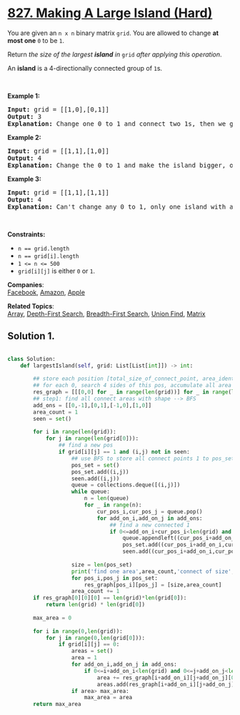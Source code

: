 # [827. Making A Large Island (Hard)](https://leetcode.com/problems/making-a-large-island/)

<p>You are given an <code>n x n</code> binary matrix <code>grid</code>. You are allowed to change <strong>at most one</strong> <code>0</code> to be <code>1</code>.</p>

<p>Return <em>the size of the largest <strong>island</strong> in</em> <code>grid</code> <em>after applying this operation</em>.</p>

<p>An <strong>island</strong> is a 4-directionally connected group of <code>1</code>s.</p>

<p>&nbsp;</p>
<p><strong>Example 1:</strong></p>

<pre><strong>Input:</strong> grid = [[1,0],[0,1]]
<strong>Output:</strong> 3
<strong>Explanation:</strong> Change one 0 to 1 and connect two 1s, then we get an island with area = 3.
</pre>

<p><strong>Example 2:</strong></p>

<pre><strong>Input:</strong> grid = [[1,1],[1,0]]
<strong>Output:</strong> 4
<strong>Explanation: </strong>Change the 0 to 1 and make the island bigger, only one island with area = 4.</pre>

<p><strong>Example 3:</strong></p>

<pre><strong>Input:</strong> grid = [[1,1],[1,1]]
<strong>Output:</strong> 4
<strong>Explanation:</strong> Can't change any 0 to 1, only one island with area = 4.
</pre>

<p>&nbsp;</p>
<p><strong>Constraints:</strong></p>

<ul>
	<li><code>n == grid.length</code></li>
	<li><code>n == grid[i].length</code></li>
	<li><code>1 &lt;= n &lt;= 500</code></li>
	<li><code>grid[i][j]</code> is either <code>0</code> or <code>1</code>.</li>
</ul>

**Companies**:  
[Facebook](https://leetcode.com/company/facebook), [Amazon](https://leetcode.com/company/amazon), [Apple](https://leetcode.com/company/apple)

**Related Topics**:  
[Array](https://leetcode.com/tag/array/), [Depth-First Search](https://leetcode.com/tag/depth-first-search/), [Breadth-First Search](https://leetcode.com/tag/breadth-first-search/), [Union Find](https://leetcode.com/tag/union-find/), [Matrix](https://leetcode.com/tag/matrix/)

## Solution 1.

```py

class Solution:
    def largestIsland(self, grid: List[List[int]]) -> int:
        
        ## store each position [total_size_of_connect_point, area_identify_num]  O(N^2)
        ## for each 0, search 4 sides of this pos, accumulate all area sum 
        res_graph = [[[0,0] for _ in range(len(grid))] for _ in range(len(grid[0]))]
        ## step1: find all connect areas with shape --> BFS
        add_ons = [[0,-1],[0,1],[-1,0],[1,0]]
        area_count = 1
        seen = set()
        
        for i in range(len(grid)):
            for j in range(len(grid[0])):
                ## find a new pos
                if grid[i][j] == 1 and (i,j) not in seen:
                    ## use BFS to store all connect points 1 to pos_set and seen
                    pos_set = set()
                    pos_set.add((i,j))
                    seen.add((i,j))
                    queue = collections.deque([(i,j)])
                    while queue:
                        n = len(queue)
                        for _ in range(n):
                            cur_pos_i,cur_pos_j = queue.pop()
                            for add_on_i,add_on_j in add_ons:
                                ## find a new connected 1
                                if 0<=add_on_i+cur_pos_i<len(grid) and 0<=add_on_j+cur_pos_j<len(grid[0]) and grid[add_on_i+cur_pos_i][add_on_j+cur_pos_j] == 1 and (add_on_i+cur_pos_i,add_on_j+cur_pos_j) not in seen:
                                    queue.appendleft((cur_pos_i+add_on_i,cur_pos_j+add_on_j))
                                    pos_set.add((cur_pos_i+add_on_i,cur_pos_j+add_on_j))
                                    seen.add((cur_pos_i+add_on_i,cur_pos_j+add_on_j))
                    
                    size = len(pos_set)
                    print('find one area',area_count,'connect of size',size, pos_set)
                    for pos_i,pos_j in pos_set:
                        res_graph[pos_i][pos_j] = [size,area_count]
                    area_count += 1
        if res_graph[0][0][0] == len(grid)*len(grid[0]):
            return len(grid) * len(grid[0])
        
        max_area = 0
        
        for i in range(0,len(grid)):
            for j in range(0,len(grid[0])):
                if grid[i][j] == 0:
                    areas = set()
                    area = 1
                    for add_on_i,add_on_j in add_ons:
                        if 0<=i+add_on_i<len(grid) and 0<=j+add_on_j<len(grid[0]) and grid[i+add_on_i][j+add_on_j]==1 and res_graph[i+add_on_i][j+add_on_j][1] not in areas:
                            area += res_graph[i+add_on_i][j+add_on_j][0]
                            areas.add(res_graph[i+add_on_i][j+add_on_j][1])
                    if area> max_area:
                        max_area = area
        return max_area
                    

```